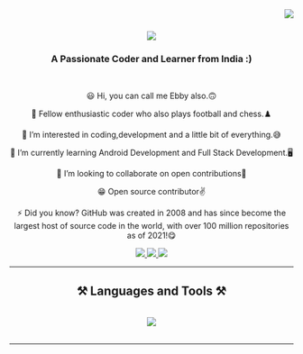 <img align="right" src="https://visitor-badge.laobi.icu/badge?page_id=EbenezerRao.EbenezerRao" />

<h1 align="center">
    <img src="https://readme-typing-svg.herokuapp.com/?font=Impact&size=55&center=true&vCenter=true&width=500&height=70&duration=4000&lines=Hey+There!+👋;+I+am+Ebenezer+Rao!😀;Thanks+for+the+Visit🙂" />
</h1>

<h3 align="center">A Passionate Coder and Learner from India :)</h3>

<br/>

<div align="center">

 😃 Hi, you can call me Ebby also.🙃
 
 💬 Fellow enthusiastic coder who also plays football and chess.♟️

 🔭 I’m interested in coding,development and a little bit of everything.😅
 
 🌱 I’m currently learning Android Development and Full Stack Development.🖥️

 💞️ I’m looking to collaborate on open contributions🤗

 😁 Open source contributor✌️

 ⚡ Did you know? GitHub was created in 2008 and has since become the largest host of source code in the world, with over 100 million repositories as of 2021!😋

</div>
 
<div align="center"> 
  <a href="mailto:ebenezerrao3@gmail.com">
    <img src="https://img.shields.io/badge/Gmail-333333?style=for-the-badge&logo=gmail&logoColor=red" />
  </a>
  <a href="https://www.linkedin.com/in/ebenezer-rao-7b229b305/" target="_blank">
    <img src="https://img.shields.io/badge/LinkedIn-0077B5?style=for-the-badge&logo=linkedin&logoColor=white" target="_blank" />
  </a>
  <a href="https://www.instagram.com/ebby_duhh/" target="blank">
    <img src="https://img.shields.io/badge/Instagram-E4405F?style=for-the-badge&logo=instagram&logoColor=white" target = "_blank"/>
</a>
</div>

 <hr/>
 
<h2 align="center">⚒️ Languages and Tools ⚒️</h2>
<br/>
<div align="center">
    <img src="https://skillicons.dev/icons?i=,python,html,c,cpp,mysql,flutter,androidstudio,photoshop" /><br>
</div>

<br/>
<hr/>

<!---
EbenezerRao/EbenezerRao is a ✨ special ✨ repository because its `README.md` (this file) appears on your GitHub profile.
You can click the Preview link to take a look at your changes.
--->
